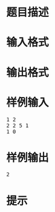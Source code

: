 

# 题目描述



# 输入格式



# 输出格式



# 样例输入


<pre>1 2
2 2 5 1
1 0
</pre>

# 样例输出


<pre>2
</pre>

# 提示


<p>
<img src="/upload/image/20190629/20190629010448_20816.png" alt=""/> 
</p>
